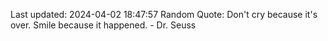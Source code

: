 Last updated: 2024-04-02 18:47:57
Random Quote: Don't cry because it's over. Smile because it happened. - Dr. Seuss